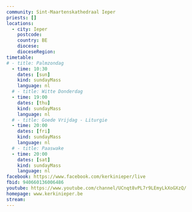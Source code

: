 ```yaml
---
community: Sint-Maartenskathedraal Ieper
priests: []
locations:
  - city: Ieper
    postcode:
    country: BE
    diocese:
    dioceseRegion:
timetable:
# - title: Palmzondag
  - time: 10:30
    dates: [sun]
    kind: sundayMass
    language: nl
  # - title: Witte Donderdag
  - time: 19:00
    dates: [thu]
    kind: sundayMass
    language: nl
  # - title: Goede Vrijdag - Liturgie
  - time: 20:00
    dates: [fri]
    kind: sundayMass
    language: nl
  # - title: Paaswake
  - time: 20:00
    dates: [sat]
    kind: sundayMass
    language: nl
facebook: https://www.facebook.com/kerkinieper/live
fbid: 940660136006486
youtube: https://www.youtube.com/channel/UCnqt8vPL7r9LEmyLkXoGXzQ/
homepage: www.kerkinieper.be
stream:
---
```

